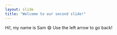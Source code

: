 ```yaml
---
layout: slide
title: "Welcome to our second slide!"
---
```

Hi!, my name is Sam 😄
Use the left arrow to go back!
